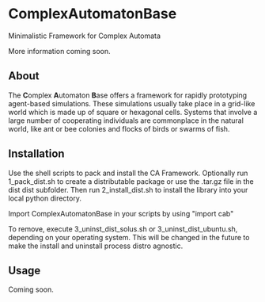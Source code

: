 # ComplexAutomatonBase
Minimalistic Framework for Complex Automata

More information coming soon.

## About

The **C**omplex **A**utomaton **B**ase offers a framework for rapidly prototyping agent-based simulations. These simulations usually take place in a grid-like world which is made up of square or hexagonal cells. Systems that involve a large number of cooperating individuals are commonplace in the natural world, like ant or bee colonies and flocks of birds or swarms of fish.

## Installation

Use the shell scripts to pack and install the CA Framework.
Optionally run 1_pack_dist.sh to create a distributable package or use the .tar.gz file in the dist dist subfolder.
Then run 2_install_dist.sh to install the library into your local python directory.

Import ComplexAutomatonBase in your scripts by using "import cab"

To remove, execute 3_uninst_dist_solus.sh or 3_uninst_dist_ubuntu.sh, depending on your operating system.
This will be changed in the future to make the install and uninstall process distro agnostic.

## Usage

Coming soon.
